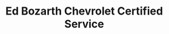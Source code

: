 ---
title: "Ed Bozarth Chevrolet Certified Service"
url: /aurora/ed-bozarth-chevrolet-certified-service/
shop: Autowerkstatt
---